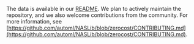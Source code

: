 The data is available in our [README](https://github.com/automl/NASLib/blob/zerocost/README.md).
We plan to actively maintain the repository, and we also welcome contributions from the community. For more information, see [https://github.com/automl/NASLib/blob/zerocost/CONTRIBUTING.md](https://github.com/automl/NASLib/blob/zerocost/CONTRIBUTING.md).
